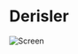 # Derisler

![Screen](https://user-images.githubusercontent.com/109949736/223667338-c2d1bc41-d72b-4721-8300-ba17bcb419f1.gif)
